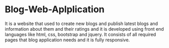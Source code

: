# Blog-Web-Aplplication
It is a website that used to create new blogs and publish latest blogs and information about them and their ratings and it is developed using front end languages like html, css, bootstrap and jquery. It consists of all required pages that blog application needs and it is fully responsive.
